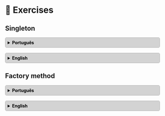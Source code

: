 # 🧪 Exercises

## Singleton

<details>
  <summary>Português</summary>

### Exercício 1: Singleton Básico (Não Thread-Safe)

**Cenário:** Você precisa de uma classe que gerencie as configurações globais de uma aplicação. Por simplicidade, inicialmente não se preocupe com ambientes multi-thread.

**Objetivo:** Implementar a versão mais simples do padrão Singleton em Java.

#### Tarefas:

1.  **Crie a classe `ConfiguracoesApp`:**

    - Declare um **campo estático privado** do tipo `ConfiguracoesApp` para armazenar a única instância.
    - Defina um **construtor privado** para impedir que a classe seja instanciada diretamente de fora.
    - Crie um **método estático público** chamado `getInstance()` que:
      - Verifica se a instância já existe.
      - Se não existir, cria a instância.
      - Retorna a instância existente ou recém-criada.
    - Adicione um método público simples, como `obterVersao()`, que retorna uma `String` (ex: "Versão 1.0").

2.  **No `main` (código cliente):**
    - Obtenha duas referências à instância do `ConfiguracoesApp` usando `getInstance()`.
    - Imprima a versão usando ambas as referências.
    - Verifique se as duas referências apontam para o mesmo objeto (usando `==`).

---

### Exercício 2: Singleton Thread-Safe com Double-Checked Locking

**Cenário:** Seu aplicativo de configurações globais agora será executado em um ambiente multi-thread, e você precisa garantir que apenas uma instância seja criada, mesmo sob alta concorrência, e que a inicialização seja "preguiçosa" (lazy).

**Objetivo:** Implementar o padrão Singleton usando a técnica de Double-Checked Locking para garantir segurança de threads e inicialização preguiçosa.

#### Tarefas:

1.  **Modifique a classe `ConfiguracoesApp` (ou crie uma nova `ConfiguracoesAppThreadSafe`):**

    - Mantenha o **construtor privado**.
    - Declare o campo da instância como `private static volatile ConfiguracoesAppThreadSafe instance;`.
    - Implemente o método `getInstance()` utilizando o padrão **Double-Checked Locking**:
      - Primeira verificação `if (instance == null)`.
      - Bloco `synchronized` no objeto `ConfiguracoesAppThreadSafe.class`.
      - Segunda verificação `if (instance == null)` dentro do bloco sincronizado.
      - Crie a instância dentro da segunda verificação.
    - Adicione um método público, como `carregarPropriedade(String chave)`, que imprime uma mensagem (ex: "Carregando propriedade [chave]").

2.  **No `main` (código cliente):**
    - Crie um conjunto de threads (ex: 5 a 10 threads).
    - Em cada thread, chame `ConfiguracoesAppThreadSafe.getInstance()` e então chame `carregarPropriedade("tema")`.
    - Verifique se a mensagem de "instância criada" aparece apenas uma vez no console, confirmando a criação única.

---

### Exercício 3: Singleton com Inner Static Helper Class

**Cenário:** Você busca a forma mais idiomática e robusta de implementar um Singleton thread-safe e preguiçoso em Java, evitando as complexidades do `volatile` e `synchronized` explícitos no método `getInstance()`.

**Objetivo:** Implementar o padrão Singleton utilizando a abordagem da Inner Static Helper Class (Initialization-on-demand holder idiom).

#### Tarefas:

1.  **Crie a classe `GerenciadorDeRecursos`:**

    - Mantenha o **construtor privado**.
    - Crie uma **classe estática interna privada** (ex: `RecursoHolder`).
    - Dentro de `RecursoHolder`, declare e inicialize o campo `public static final GerenciadorDeRecursos INSTANCE = new GerenciadorDeRecursos();`.
    - Implemente o método `public static GerenciadorDeRecursos getInstance()` que simplesmente retorna `RecursoHolder.INSTANCE`.
    - Adicione um método público, como `alocarRecurso(String nomeRecurso)`, que imprime uma mensagem (ex: "Alocando recurso: [nomeRecurso]").

2.  **No `main` (código cliente):**
    - Simule o acesso concorrente ao `GerenciadorDeRecursos` de várias threads, assim como no Exercício 2.
    - Em cada thread, chame `GerenciadorDeRecursos.getInstance()` e então chame `alocarRecurso("conexao_db")`.
    - Observe o console para confirmar que a instância é criada apenas uma vez e que a inicialização ocorre de forma preguiçosa e thread-safe.

</details>

</br>

<details>
    <summary>English</summary>

### Exercise 1: Basic Singleton (Non-Thread-Safe)

**Scenario:** You need a class to manage global application settings. For simplicity, initially don't worry about multi-threaded environments.

**Objective:** Implement the simplest version of the Singleton pattern in Java.

#### Tasks:

1.  **Create the `AppConfig` class:**

    - Declare a **private static field** of type `AppConfig` to store the single instance.
    - Define a **private constructor** to prevent external direct instantiation of the class.
    - Create a **public static method** named `getInstance()` that:
      - Checks if the instance already exists.
      - If it doesn't exist, creates the instance.
      - Returns the existing or newly created instance.
    - Add a simple public method, like `getVersion()`, that returns a `String` (e.g., "Version 1.0").

2.  **In `main` (client code):**
    - Get two references to the `AppConfig` instance using `getInstance()`.
    - Print the version using both references.
    - Verify that both references point to the same object (using `==`).

---

### Exercise 2: Thread-Safe Singleton with Double-Checked Locking

**Scenario:** Your global settings application will now run in a multi-threaded environment, and you need to ensure that only one instance is created, even under high concurrency, and that initialization is lazy.

**Objective:** Implement the Singleton pattern using the Double-Checked Locking technique to ensure thread safety and lazy initialization.

#### Tasks:

1.  **Modify the `AppConfig` class (or create a new `AppConfigThreadSafe`):**

    - Keep the **private constructor**.
    - Declare the instance field as `private static volatile AppConfigThreadSafe instance;`.
    - Implement the `getInstance()` method using the **Double-Checked Locking** pattern:
      - First `if (instance == null)` check.
      - `synchronized` block on the `AppConfigThreadSafe.class` object.
      - Second `if (instance == null)` check inside the synchronized block.
      - Create the instance within the second check.
    - Add a public method, like `loadProperty(String key)`, that prints a message (e.g., "Loading property [key]").

2.  **In `main` (client code):**
    - Create a set of threads (e.g., 5 to 10 threads).
    - In each thread, call `AppConfigThreadSafe.getInstance()` and then call `loadProperty("theme")`.
    - Verify that the "instance created" message appears only once in the console, confirming unique creation.

---

### Exercise 3: Singleton with Inner Static Helper Class

**Scenario:** You're looking for the most idiomatic and robust way to implement a thread-safe and lazy Singleton in Java, avoiding the complexities of explicit `volatile` and `synchronized` in the `getInstance()` method.

**Objective:** Implement the Singleton pattern using the Inner Static Helper Class approach (Initialization-on-demand holder idiom).

#### Tasks:

1.  **Create the `ResourceManager` class:**

    - Keep the **private constructor**.
    - Create a **private static inner class** (e.g., `ResourceHolder`).
    - Inside `ResourceHolder`, declare and initialize the field `public static final ResourceManager INSTANCE = new ResourceManager();`.
    - Implement the method `public static ResourceManager getInstance()` that simply returns `ResourceHolder.INSTANCE`.
    - Add a public method, like `allocateResource(String resourceName)`, that prints a message (e.g., "Allocating resource: [resourceName]").

2.  **In `main` (client code):**
    - Simulate concurrent access to the `ResourceManager` from multiple threads, similar to Exercise 2.
    - In each thread, call `ResourceManager.getInstance()` and then call `allocateResource("db_connection")`.
    - Observe the console to confirm that the instance is created only once and that initialization occurs lazily and in a thread-safe manner.

</details>

## Factory method

  <details>
    <summary>Português</summary>

### Exercício 1: Construtor de Mensagens de Notificação

**Cenário:** Você está desenvolvendo um sistema de notificação que precisa enviar mensagens através de diferentes canais, como SMS, E-mail e Push Notification. O tipo de canal pode ser escolhido em tempo de execução.

**Objetivo:** Implementar o Factory Method para criar e enviar mensagens através de diferentes tipos de notificadores.

#### Tarefas:

1.  **Defina a interface `Notificador` (Product):**

    - Deve ter um método `enviar(String mensagem)`.

2.  **Crie as classes `SMSNotificador`, `EmailNotificador` e `PushNotificador` (ConcreteProduct):**

    - Cada classe deve implementar a interface `Notificador`.
    - A implementação do método `enviar()` deve apenas imprimir uma mensagem indicando o tipo de notificador e a mensagem enviada (ex: "Enviando SMS: [mensagem]").

3.  **Defina a classe abstrata `NotificadorFactory` (Creator):**

    - Deve ter um método abstrato `criarNotificador()` que retorna um `Notificador`.
    - Pode ter um método `notificarUsuario(String mensagem)` que utiliza `criarNotificador()` e então chama `enviar(mensagem)` no notificador criado.

4.  **Crie as classes `SMSFactory`, `EmailFactory` e `PushFactory` (ConcreteCreator):**

    - Cada classe deve estender `NotificadorFactory`.
    - Cada uma deve sobrescrever o método `criarNotificador()` para retornar a implementação correta de `Notificador`.

5.  **No `main` (código cliente):**
    - Crie instâncias de `SMSFactory`, `EmailFactory` e `PushFactory`.
    - Chame o método `notificarUsuario()` em cada fábrica com uma mensagem de exemplo, demonstrando a criação e o envio de mensagens de forma polimórfica.

---

### Exercício 2: Criador de Personagens para Jogo

**Cenário:** Em um jogo, você precisa criar diferentes tipos de personagens (Guerreiro, Mago, Arqueiro) que compartilham comportamentos básicos (atacar, defender), mas possuem implementações distintas para suas habilidades. O jogo precisa criar esses personagens sem ter que saber os detalhes de sua construção.

**Objetivo:** Utilizar o Factory Method para abstrair a criação de diferentes tipos de personagens.

#### Tarefas:

1.  **Defina a interface `Personagem` (Product):**

    - Deve ter métodos como `atacar()`, `defender()`, e `exibirHabilidades()`.

2.  **Crie as classes `Guerreiro`, `Mago` e `Arqueiro` (ConcreteProduct):**

    - Implemente a interface `Personagem` para cada tipo de personagem.
    - Os métodos devem imprimir mensagens descrevendo a ação ou as habilidades específicas do personagem (ex: "Guerreiro ataca com espada!", "Mago conjura feitiço de proteção!").

3.  **Defina a classe abstrata `FabricaDePersonagens` (Creator):**

    - Deve ter um método abstrato `criarPersonagem()` que retorna um `Personagem`.
    - Pode ter um método `iniciarAventura()` que usa `criarPersonagem()` e então chama `atacar()`, `defender()` e `exibirHabilidades()` no personagem criado.

4.  **Crie as classes `FabricaDeGuerreiros`, `FabricaDeMagos` e `FabricaDeArqueiros` (ConcreteCreator):**

    - Cada uma deve estender `FabricaDePersonagens`.
    - Sobrescreva `criarPersonagem()` para retornar a instância apropriada (`Guerreiro`, `Mago`, `Arqueiro`).

5.  **No `main` (código cliente):**
    - Crie diferentes fábricas de personagens.
    - Use cada fábrica para "iniciar uma aventura" ou criar um personagem diretamente, mostrando como o cliente interage com os personagens de forma genérica, sem conhecer suas classes concretas.

---

### Exercício 3 (Desafio): Leitor de Arquivos Configurable

**Cenário:** Seu aplicativo precisa ler dados de diferentes tipos de arquivos (CSV, JSON, XML). A estrutura de leitura pode variar, mas o processo de "processar" os dados é comum. Você quer adicionar novos formatos de arquivo no futuro sem alterar o código principal.

**Objetivo:** Aplicar o Factory Method para criar leitores de arquivos específicos com base no tipo de arquivo.

#### Tarefas:

1.  **Defina a interface `FileReader` (Product):**

    - Deve ter um método `read()` que retorna uma `String` (simulando o conteúdo lido).
    - Deve ter um método `processData(String data)` (simulando o processamento).

2.  **Crie `CsvFileReader`, `JsonFileReader`, `XmlFileReader` (ConcreteProduct):**

    - Implemente a interface `FileReader`.
    - Para `read()`, retorne uma string simples (ex: "Dados CSV simulados").
    - Para `processData()`, imprima uma mensagem indicando qual leitor está processando os dados e os dados recebidos.

3.  **Defina a classe abstrata `FileReaderFactory` (Creator):**

    - Deve ter um método abstrato `createReader()` que retorna um `FileReader`.
    - Deve ter um método `handleFile()` que usa `createReader()`, chama `read()` e `processData()` com o resultado da leitura.

4.  **Crie `CsvFileReaderFactory`, `JsonFileReaderFactory`, `XmlFileReaderFactory` (ConcreteCreator):**

    - Sobrescreva `createReader()` para retornar o leitor de arquivo específico.

5.  **No `main` (código cliente):**
    - Demonstre como usar as diferentes fábricas para lidar com diferentes tipos de arquivos, mantendo a lógica de manuseio de arquivos separada da lógica de criação.
    - **Bônus:** Adicione um método estático na classe `FileReaderFactory` que, dado um tipo de arquivo (ex: "CSV", "JSON"), retorne a fábrica apropriada. Isso pode simular uma lógica de decisão mais complexa para selecionar a fábrica.

</details>

</br>

<details>
    <summary>English</summary>

### Exercise 1: Notification Message Builder

**Scenario:** You're developing a notification system that needs to send messages through different channels, such as SMS, Email, and Push Notification. The specific channel type can be chosen at runtime.

**Objective:** Implement the Factory Method to create and send messages through different types of notifiers.

#### Tasks:

1.  **Define the `Notifier` interface (Product):**

    - It should have a method `send(String message)`.

2.  **Create the `SMSNotifier`, `EmailNotifier`, and `PushNotifier` classes (ConcreteProduct):**

    - Each class must implement the `Notifier` interface.
    - The `send()` method implementation should simply print a message indicating the notifier type and the message sent (e.g., "Sending SMS: [message]").

3.  **Define the abstract `NotifierFactory` class (Creator):**

    - It must have an abstract method `createNotifier()` that returns a `Notifier`.
    - It can have a method `notifyUser(String message)` that uses `createNotifier()` and then calls `send(message)` on the created notifier.

4.  **Create the `SMSFactory`, `EmailFactory`, and `PushFactory` classes (ConcreteCreator):**

    - Each class must extend `NotifierFactory`.
    - Each one must override the `createNotifier()` method to return the correct `Notifier` implementation.

5.  **In `main` (client code):**
    - Create instances of `SMSFactory`, `EmailFactory`, and `PushFactory`.
    - Call the `notifyUser()` method on each factory with an example message, demonstrating the polymorphic creation and sending of messages.

---

### Exercise 2: Game Character Creator

**Scenario:** In a game, you need to create different types of characters (Warrior, Mage, Archer) that share basic behaviors (attack, defend) but have distinct implementations for their abilities. The game needs to create these characters without knowing the details of their construction.

**Objective:** Use the Factory Method to abstract the creation of different types of characters.

#### Tasks:

1.  **Define the `Character` interface (Product):**

    - It should have methods like `attack()`, `defend()`, and `displayAbilities()`.

2.  **Create the `Warrior`, `Mage`, and `Archer` classes (ConcreteProduct):**

    - Implement the `Character` interface for each character type.
    - The methods should print messages describing the specific action or abilities of the character (e.g., "Warrior attacks with sword!", "Mage casts protection spell!").

3.  **Define the abstract `CharacterFactory` class (Creator):**

    - It must have an abstract method `createCharacter()` that returns a `Character`.
    - It can have a method `startAdventure()` that uses `createCharacter()` and then calls `attack()`, `defend()`, and `displayAbilities()` on the created character.

4.  **Create the `WarriorFactory`, `MageFactory`, and `ArcherFactory` classes (ConcreteCreator):**

    - Each one must extend `CharacterFactory`.
    - Override `createCharacter()` to return the appropriate instance (`Warrior`, `Mage`, `Archer`).

5.  **In `main` (client code):**
    - Create different character factories.
    - Use each factory to "start an adventure" or directly create a character, showing how the client interacts with characters generically, without knowing their concrete classes.

---

### Exercise 3 (Challenge): Configurable File Reader

**Scenario:** Your application needs to read data from different file types (CSV, JSON, XML). The reading structure may vary, but the process of "processing" the data is common. You want to add new file formats in the future without changing the main code.

**Objective:** Apply the Factory Method to create specific file readers based on the file type.

#### Tasks:

1.  **Define the `FileReader` interface (Product):**

    - It should have a `read()` method that returns a `String` (simulating the read content).
    - It should have a `processData(String data)` method (simulating the processing).

2.  **Create `CsvFileReader`, `JsonFileReader`, `XmlFileReader` (ConcreteProduct):**

    - Implement the `FileReader` interface.
    - For `read()`, return a simple string (e.g., "Simulated CSV data").
    - For `processData()`, print a message indicating which reader is processing the data and the received data.

3.  **Define the abstract `FileReaderFactory` class (Creator):**

    - It must have an abstract method `createReader()` that returns a `FileReader`.
    - It must have a `handleFile()` method that uses `createReader()`, calls `read()`, and then `processData()` with the result of the read operation.

4.  **Create `CsvFileReaderFactory`, `JsonFileReaderFactory`, `XmlFileReaderFactory` (ConcreteCreator):**

    - Override `createReader()` to return the specific file reader.

5.  **In `main` (client code):**
    - Demonstrate how to use the different factories to handle various file types, keeping the file handling logic separate from the creation logic.
    - **Bonus:** Add a static method to the `FileReaderFactory` class that, given a file type (e.g., "CSV", "JSON"), returns the appropriate factory. This can simulate more complex decision logic for selecting the factory.

</details>

<!-- -->

<style>
details {
  border: 1px solid #aaa;
  border-radius: 4px;
  padding: 0.5em 0.5em 0;
}

summary {
  font-weight: bold;
  margin: -0.5em -0.5em 0;
  padding: 0.5em;
  background-color: lightgray;
  color: black;
}

details[open] {
  padding: 0.5em;
}

details[open] summary {
  border-bottom: 1px solid #aaa;
  margin-bottom: 0.5em;
  background-color: black;
  color: white;
}
</style>
